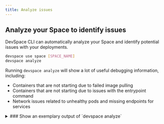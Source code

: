 ```yaml
---
title: Analyze issues
---
```


## Analyze your Space to identify issues
DevSpace CLI can automatically analyze your Space and identify potential issues with your deployments.
```bash
devspace use space [SPACE_NAME]
devspace analyze
```
Running `devspace analyze` will show a lot of useful debugging information, including:
- Containers that are not starting due to failed image pulling
- Containers that are not starting due to issues with the entrypoint command
- Network issues related to unhealthy pods and missing endpoints for services

<details>
<summary>
### Show an exemplary output of `devspace analyze`
</summary>
```bash
TODO
```
</details>

